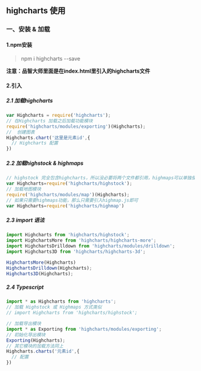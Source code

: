 ## highcharts 使用

### 一、安装 & 加载

#### 1.npm安装

> npm i highcharts --save

**注意：品智大师里面是在index.html里引入的highcharts文件**

#### 2.引入

##### 2.1 加载highcharts
```js
var Highcharts = require('highcharts');
// 在Highcharts 加载之后加载功能模块
require('highcharts/modules/exporting')(Highcharts);
//  创建图表
Highcharts.chart('这里是元素id',{
  // Highcharts 配置
})
```
##### 2.2 加载highstock & highmaps
```js
// highstock 完全包含highcharts，所以没必要将两个文件都引用，highmaps可以单独使用，也可以通过地图模块来引用
var Highcharts=require('highcharts/highstock');
// 加载地图模块
require('highcharts/modules/map')(Highcharts);
// 如果只需要highmaps功能，那么只需要引入highmap.js即可
var Highcharts=require('highcharts/highmap')
```

##### 2.3 import 语法
```js
import Highcharts from 'highcharts/highstock';
import HighchartsMore from 'highcharts/highcharts-more';
import HighchartsDrilldown from 'highcharts/modules/drilldown';
import Highcharts3D from 'highcharts/highcharts-3d';

HighchartsMore(Highcharts)
HighchartsDrilldown(Highcharts);
Highcharts3D(Highcharts);
```

##### 2.4 Typescript
```ts
import * as Highcharts from 'highcharts';
// 加载 Highstock 或 Highmaps 方式类似
// import Highcharts from 'highcharts/highstock';

// 加载导出模块
import * as Exporting from 'highcharts/modules/exporting';
// 初始化导出模块
Exporting(Highcharts);
// 其它模块的加载方法同上
Highcharts.charts('元素id',{
  // 配置
})
```